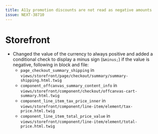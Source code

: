 ```yaml
---
title: A11y promotion discounts are not read as negative amounts
issue: NEXT-38710
---
```

# Storefront
* Changed the value of the currency to always positive and added a conditional check to display a minus sign (`&minus;`) if the value is negative, following in block and file:
    * `page_checkout_summary_shipping` in `views/storefront/page/checkout/summary/summary-shipping.html.twig`
    * `component_offcanvas_summary_content_info` in `views/storefront/component/checkout/offcanvas-cart-summary.html.twig`
    * `component_line_item_tax_price_inner` in `views/storefront/component/line-item/element/tax-price.html.twig`
    * `component_line_item_total_price_value` in `views/storefront/component/line-item/element/total-price.html.twig`
